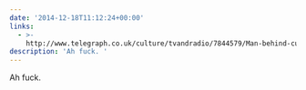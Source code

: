 ```yaml
---
date: '2014-12-18T11:12:24+00:00'
links:
  - >-
    http://www.telegraph.co.uk/culture/tvandradio/7844579/Man-behind-cult-comedy-figure-Frank-Sidebottom-dies.html
description: 'Ah fuck. '
---
```

Ah fuck. 
